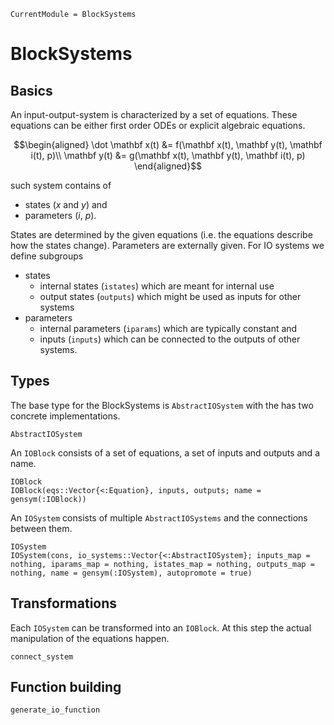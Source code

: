 ```@meta
CurrentModule = BlockSystems
```

# BlockSystems
## Basics
An input-output-system is characterized by a set of equations. These equations can be
either first order ODEs or explicit algebraic equations.
```math
\begin{aligned}
\dot \mathbf x(t) &= f(\mathbf x(t), \mathbf y(t), \mathbf i(t), p)\\
\mathbf y(t) &= g(\mathbf x(t), \mathbf y(t), \mathbf i(t), p)
\end{aligned}
```
such system contains of 
- states ($x$ and $y$) and
- parameters ($i$, $p$).

States are determined by the given equations (i.e. the equations describe how
the states change). Parameters are externally given. For IO systems we define subgroups
- states
  - internal states (`istates`) which are meant for internal use
  - output states (`outputs`) which might be used as inputs for other systems
- parameters
  - internal parameters (`iparams`) which are typically constant and
  - inputs (`inputs`) which can be connected to the outputs of other systems.
  
## Types
The base type for the BlockSystems is `AbstractIOSystem` with the has two concrete implementations. 
```@docs
AbstractIOSystem
```
An `IOBlock` consists of a set of equations, a set of inputs and outputs and a name.

```@docs
IOBlock
IOBlock(eqs::Vector{<:Equation}, inputs, outputs; name = gensym(:IOBlock))
```
An `IOSystem` consists of multiple `AbstractIOSystems` and the connections between them.
```@docs
IOSystem
IOSystem(cons, io_systems::Vector{<:AbstractIOSystem}; inputs_map = nothing, iparams_map = nothing, istates_map = nothing, outputs_map = nothing, name = gensym(:IOSystem), autopromote = true)
```

## Transformations
Each `IOSystem` can be transformed into an `IOBlock`. At this step the actual manipulation of the equations happen.
```@docs
connect_system
```

## Function building
```@docs
generate_io_function
```

